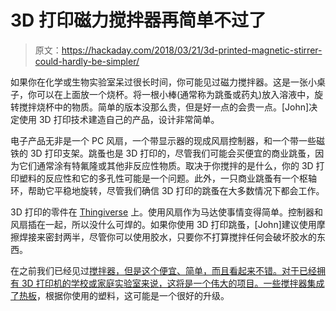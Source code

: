 # 3D 打印磁力搅拌器再简单不过了

> 原文：<https://hackaday.com/2018/03/21/3d-printed-magnetic-stirrer-could-hardly-be-simpler/>

如果你在化学或生物实验室呆过很长时间，你可能见过磁力搅拌器。这是一张小桌子，你可以在上面放一个烧杯。将一根小棒(通常称为跳蚤或药丸)放入溶液中，旋转搅拌烧杯中的物质。简单的版本没那么贵，但是好一点的会贵一点。[John]决定使用 3D 打印技术建造自己的产品，设计非常简单。

电子产品无非是一个 PC 风扇，一个带显示器的现成风扇控制器，和一个带一些磁铁的 3D 打印支架。跳蚤也是 3D 打印的，尽管我们可能会买便宜的商业跳蚤，因为它们通常涂有特氟隆或其他非反应性物质。取决于你搅拌的是什么，你的 3D 打印塑料的反应性和它的多孔性可能是一个问题。此外，一只商业跳蚤有一个枢轴环，帮助它平稳地旋转，尽管我们确信 3D 打印的跳蚤在大多数情况下都会工作。

3D 打印的零件在 [Thingiverse](https://www.thingiverse.com/thing:2811623) 上。使用风扇作为马达使事情变得简单。控制器和风扇插在一起，所以没什么可焊的。如果你使用 3D 打印跳蚤，[John]建议使用摩擦焊接来密封两半，尽管你可以使用胶水，只要你不打算搅拌任何会破坏胶水的东西。

在之前我们已经见过[搅拌器，但是这个便宜、简单，而且看起来不错。对于已经拥有 3D 打印机的学校或家庭实验室来说，这将是一个伟大的项目。一些搅拌器集成了](https://hackaday.com/2014/09/18/diy-magnetic-stirrer-looks-profesional/)[热板](https://hackaday.com/2013/05/03/hot-plate-stirrer-dissolves-support-material-in-3d-printed-objects/)，根据你使用的塑料，这可能是一个很好的升级。